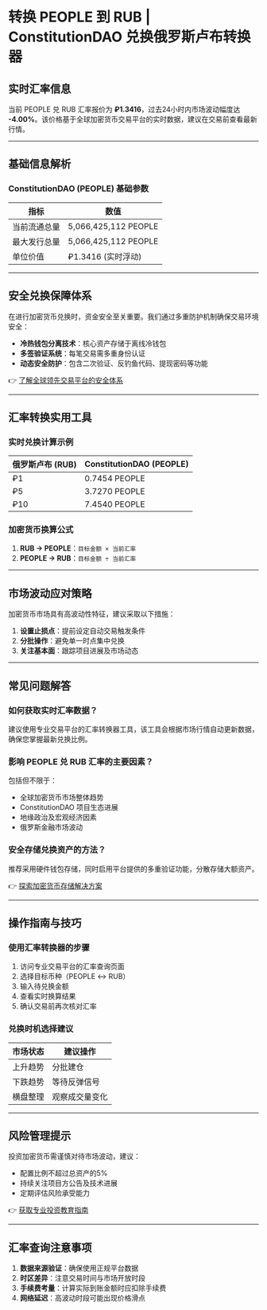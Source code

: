 # 转换 PEOPLE 到 RUB | ConstitutionDAO 兑换俄罗斯卢布转换器

## 实时汇率信息
当前 PEOPLE 兑 RUB 汇率报价为 **₽1.3416**，过去24小时内市场波动幅度达 **-4.00%**。该价格基于全球加密货币交易平台的实时数据，建议在交易前查看最新行情。

---

## 基础信息解析

### ConstitutionDAO (PEOPLE) 基础参数
| 指标            | 数值                  |
|-----------------|-----------------------|
| 当前流通总量    | 5,066,425,112 PEOPLE  |
| 最大发行总量    | 5,066,425,112 PEOPLE  |
| 单位价值        | ₽1.3416 (实时浮动)    |

---

## 安全兑换保障体系
在进行加密货币兑换时，资金安全至关重要。我们通过多重防护机制确保交易环境安全：
- **冷热钱包分离技术**：核心资产存储于离线冷钱包
- **多签验证系统**：每笔交易需多重身份认证
- **动态安全防护**：包含二次验证、反钓鱼代码、提现密码等功能

👉 [了解全球领先交易平台的安全体系](https://bit.ly/okx_welcome)

---

## 汇率转换实用工具

### 实时兑换计算示例
| 俄罗斯卢布 (RUB) | ConstitutionDAO (PEOPLE) |
|------------------|--------------------------|
| ₽1               | 0.7454 PEOPLE            |
| ₽5               | 3.7270 PEOPLE            |
| ₽10              | 7.4540 PEOPLE            |

### 加密货币换算公式
1. **RUB → PEOPLE**：`目标金额 × 当前汇率`
2. **PEOPLE → RUB**：`目标金额 ÷ 当前汇率`

---

## 市场波动应对策略
加密货币市场具有高波动性特征，建议采取以下措施：
1. **设置止损点**：提前设定自动交易触发条件
2. **分批操作**：避免单一时点集中兑换
3. **关注基本面**：跟踪项目进展及市场动态

---

## 常见问题解答

### 如何获取实时汇率数据？
建议使用专业交易平台的汇率转换器工具，该工具会根据市场行情自动更新数据，确保您掌握最新兑换比例。

### 影响 PEOPLE 兑 RUB 汇率的主要因素？
包括但不限于：
- 全球加密货币市场整体趋势
- ConstitutionDAO 项目生态进展
- 地缘政治及宏观经济因素
- 俄罗斯金融市场波动

### 安全存储兑换资产的方法？
推荐采用硬件钱包存储，同时启用平台提供的多重验证功能，分散存储大额资产。

👉 [探索加密货币存储解决方案](https://bit.ly/okx_welcome)

---

## 操作指南与技巧

### 使用汇率转换器的步骤
1. 访问专业交易平台的汇率查询页面
2. 选择目标币种（PEOPLE ↔ RUB）
3. 输入待兑换金额
4. 查看实时换算结果
5. 确认交易前再次核对汇率

### 兑换时机选择建议
| 市场状态 | 建议操作         |
|----------|------------------|
| 上升趋势 | 分批建仓         |
| 下跌趋势 | 等待反弹信号     |
| 横盘整理 | 观察成交量变化   |

---

## 风险管理提示
投资加密货币需谨慎对待市场波动，建议：
- 配置比例不超过总资产的5%
- 持续关注项目方公告及技术进展
- 定期评估风险承受能力

👉 [获取专业投资教育指南](https://bit.ly/okx_welcome)

---

## 汇率查询注意事项
1. **数据来源验证**：确保使用正规平台数据
2. **时区差异**：注意交易时间与市场开放时段
3. **手续费考量**：计算实际到账金额时应扣除手续费
4. **网络延迟**：高波动时段可能出现价格滑点
